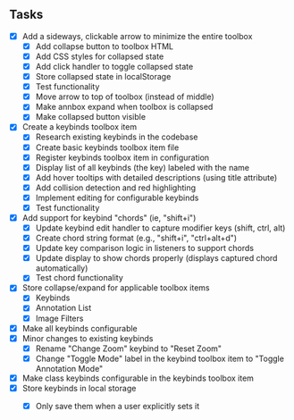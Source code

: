 ## Tasks
- [x] Add a sideways, clickable arrow to minimize the entire toolbox
  - [x] Add collapse button to toolbox HTML
  - [x] Add CSS styles for collapsed state
  - [x] Add click handler to toggle collapsed state
  - [x] Store collapsed state in localStorage
  - [x] Test functionality
  - [x] Move arrow to top of toolbox (instead of middle)
  - [x] Make annbox expand when toolbox is collapsed
  - [x] Make collapsed button visible
- [x] Create a keybinds toolbox item
  - [x] Research existing keybinds in the codebase
  - [x] Create basic keybinds toolbox item file
  - [x] Register keybinds toolbox item in configuration
  - [x] Display list of all keybinds (the key) labeled with the name
  - [x] Add hover tooltips with detailed descriptions (using title attribute)
  - [x] Add collision detection and red highlighting
  - [x] Implement editing for configurable keybinds
  - [x] Test functionality
- [x] Add support for keybind "chords" (ie, "shift+i")
  - [x] Update keybind edit handler to capture modifier keys (shift, ctrl, alt)
  - [x] Create chord string format (e.g., "shift+i", "ctrl+alt+d")
  - [x] Update key comparison logic in listeners to support chords
  - [x] Update display to show chords properly (displays captured chord automatically)
  - [x] Test chord functionality
- [x] Store collapse/expand for applicable toolbox items
  - [x] Keybinds
  - [x] Annotation List
  - [x] Image Filters
- [x] Make all keybinds configurable
- [x] Minor changes to existing keybinds
  - [x] Rename "Change Zoom" keybind to "Reset Zoom"
  - [x] Change "Toggle Mode" label in the keybind toolbox item to "Toggle Annotation Mode"
- [x] Make class keybinds configurable in the keybinds toolbox item
- [x] Store keybinds in local storage
  - [x] Only save them when a user explicitly sets it


